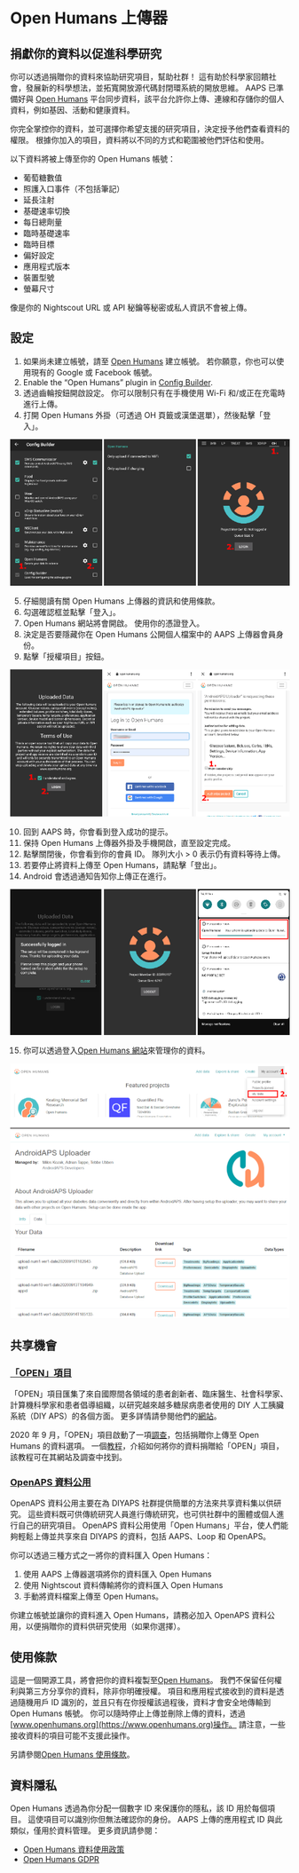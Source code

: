 # Open Humans 上傳器

## 捐獻你的資料以促進科學研究

你可以透過捐贈你的資料來協助研究項目，幫助社群！ 這有助於科學家回饋社會，發展新的科學想法，並拓寬開放源代碼封閉環系統的開放思維。 AAPS 已準備好與 [Open Humans](https://www.openhumans.org) 平台同步資料，該平台允許你上傳、連線和存儲你的個人資料，例如基因、活動和健康資料。

你完全掌控你的資料，並可選擇你希望支援的研究項目，決定授予他們查看資料的權限。 根據你加入的項目，資料將以不同的方式和範圍被他們評估和使用。

以下資料將被上傳至你的 Open Humans 帳號：

- 葡萄糖數值
- 照護入口事件（不包括筆記）
- 延長注射
- 基礎速率切換
- 每日總劑量
- 臨時基礎速率
- 臨時目標
- 偏好設定
- 應用程式版本
- 裝置型號
- 螢幕尺寸

像是你的 Nightscout URL 或 API 秘鑰等秘密或私人資訊不會被上傳。

## 設定

1. 如果尚未建立帳號，請至 [Open Humans](https://www.openhumans.org) 建立帳號。 若你願意，你也可以使用現有的 Google 或 Facebook 帳號。
2. Enable the “Open Humans” plugin in [Config Builder](../SettingUpAaps/ConfigBuilder.md).
3. 透過齒輪按鈕開啟設定。 你可以限制只有在手機使用 Wi-Fi 和/或正在充電時進行上傳。
4. 打開 Open Humans 外掛（可透過 OH 頁籤或漢堡選單），然後點擊「登入」。

![Open Humans 組態建置工具](../images/OHUploader1.png)

5. 仔細閱讀有關 Open Humans 上傳器的資訊和使用條款。
6. 勾選確認框並點擊「登入」。
7. Open Humans 網站將會開啟。 使用你的憑證登入。
8. 決定是否要隱藏你在 Open Humans 公開個人檔案中的 AAPS 上傳器會員身份。
9. 點擊「授權項目」按鈕。

![Open Humans 使用條款 + 登入](../images/OHUploader2.png)

10. 回到 AAPS 時，你會看到登入成功的提示。
11. 保持 Open Humans 上傳器外掛及手機開啟，直至設定完成。
12. 點擊關閉後，你會看到你的會員 ID。 隊列大小 > 0 表示仍有資料等待上傳。
13. 若要停止將資料上傳至 Open Humans，請點擊「登出」。
14. Android 會透過通知告知你上傳正在進行。

![Open Humans 完成設定](../images/OHUploader3.png)

15. 你可以透過登入[Open Humans 網站](https://www.openhumans.org)來管理你的資料。

![Open Humans 管理資料](../images/OHWeb.png)

## 共享機會

### [「OPEN」項目](https://www.open-diabetes.eu/)

「OPEN」項目匯集了來自國際間各領域的患者創新者、臨床醫生、社會科學家、計算機科學家和患者倡導組織，以研究越來越多糖尿病患者使用的 DIY 人工胰臟系統（DIY APS）的各個方面。 更多詳情請參閱他們的[網站](https://www.open-diabetes.eu/)。

2020 年 9 月，「OPEN」項目啟動了一項[調查](https://survey.open-diabetes.eu/)，包括捐贈你上傳至 Open Humans 的資料選項。 一個[教程](https://open-diabetes.eu/en/open-survey/survey-tutorials/)，介紹如何將你的資料捐贈給「OPEN」項目，該教程可在其網站及調查中找到。

### [OpenAPS 資料公用](https://www.openhumans.org/activity/openaps-data-commons/)

OpenAPS 資料公用主要在為 DIYAPS 社群提供簡單的方法來共享資料集以供研究。 這些資料既可供傳統研究人員進行傳統研究，也可供社群中的團體或個人進行自己的研究項目。 OpenAPS 資料公用使用「Open Humans」平台，使人們能夠輕鬆上傳並共享來自 DIYAPS 的資料，包括 AAPS、Loop 和 OpenAPS。

你可以透過三種方式之一將你的資料匯入 Open Humans：

1. 使用 AAPS 上傳器選項將你的資料匯入 Open Humans
2. 使用 Nightscout 資料傳輸將你的資料匯入 Open Humans
3. 手動將資料檔案上傳至 Open Humans。

你建立帳號並讓你的資料進入 Open Humans，請務必加入 OpenAPS 資料公用，以便捐贈你的資料供研究使用（如果你選擇）。

## 使用條款

這是一個開源工具，將會把你的資料複製至[Open Humans](https://www.openhumans.org)。 我們不保留任何權利與第三方分享你的資料，除非你明確授權。 項目和應用程式接收到的資料是透過隨機用戶 ID 識別的，並且只有在你授權該過程後，資料才會安全地傳輸到 Open Humans 帳號。 你可以隨時停止上傳並刪除上傳的資料，透過[www.openhumans.org](https://www.openhumans.org)操作。 請注意，一些接收資料的項目可能不支援此操作。

另請參閱[Open Humans 使用條款](https://www.openhumans.org/terms/)。

## 資料隱私

Open Humans 透過為你分配一個數字 ID 來保護你的隱私，該 ID 用於每個項目。 這使項目可以識別你但無法確認你的身份。 AAPS 上傳的應用程式 ID 與此類似，僅用於資料管理。 更多資訊請參閱：

- [Open Humans 資料使用政策](https://www.openhumans.org/data-use/)
- [Open Humans GDPR](https://www.openhumans.org/gdpr/)
